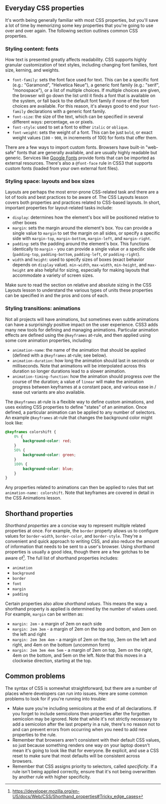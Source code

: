 ## Everyday CSS properties
It's worth being generally familiar with most CSS properties, but you'll save a lot of time by memorizing some key properties that you're going to use over and over again. The following section outlines common CSS properties.

### Styling content: fonts
How text is presented greatly affects readability. CSS supports highly granular customization of text styles, including changing font families, font size, kerning, and weights.

- `font-family`: sets the font face used for text. This can be a specific font (e.g.: "Garamond", "Helvetica Neue"), a generic font family (e.g.: "serif", "monospace"), or a list of multiple choices. If multiple choices are given, the browser will go down the list until it finds a font that is available on the system, or fall back to the default font family if none of the font choices are available. For this reason, it's always good to end your `font-family` declarations with a generic font family. 
- `font-size`: the size of the text, which can be specified in several different ways: percentage, `em` or pixels.  
- `font-style`: used to set a font to either `italic` or `oblique`. 
- `font-weight`: sets the weight of a font. This can be just `bold`, or exact weight values (`100` - `900`, in increments of 100) for fonts that offer them. 

There are a few ways to import custom fonts. Browsers have built-in "web-safe" fonts that are generally available, and are usually highly readable but generic. Services like [Google Fonts](https://www.google.com/fonts) provide fonts that can be imported as external resources. There's also a `@font-face` rule in CSS3 that supports custom fonts (loaded from your own external font files).

### Styling space: layouts and box sizes
Layouts are perhaps the most error-prone CSS-related task and there are a lot of tools and best practices to be aware of. The CSS Layouts lesson covers both properties and practices related to CSS-based layouts. In short, important properties for layout-related tasks include:

- `display`: determines how the element's box will be positioned relative to other boxes
- `margin`: sets the margin around the element's box. You can provide a single value to `margin` to set the margin on all sides, or specify a specific side with `margin-top`, `margin-bottom`, `margin-left`, and `margin-right`. 
- `padding`: sets the padding around the element's box. This functions identically to `margin` - you can provide a single value or a specific side (`padding-top`, `padding-bottom`, `padding-left`, or `padding-right`).
- `width` and `height`: used to specify sizes of boxes (exact behavior depends on `display` value). `min-width`, `max-width`, `min-height`, and `max-height` are also helpful for sizing, especially for making layouts that accommodate a variety of screen sizes.

Make sure to read the section on relative and absolute sizing in the CSS Layouts lesson to understand the various types of units these properties can be specified in and the pros and cons of each.

### Styling transitions: animations
Not all projects will have animations, but sometimes even subtle animations can have a surprisingly positive impact on the user experience. CSS3 adds many new tools for defining and managing animations. Particular animation effects are defined using the `@keyframes` at-rule, and then applied using some core animation properties, including:

- `animation-name`: the name of the animation that should be applied (defined with a `@keyframes` at-rule; see below).
- `animation-duration`: how long the animation should last in seconds or milliseconds. Note that animations will be interpolated across this duration so longer durations lead to a slower animation.
- `animation-timing-function`: how the animation should progress over the course of the duration; a value of `linear` will make the animation progress between keyframes at a constant pace, and various ease in / ease out variants are also available.

The `@keyframes` at-rule is a flexible way to define custom animations, and uses existing CSS properties to define "states" of an animation. Once defined, a particular animation can be applied to any number of selectors. An example `@keyframes` at-rule that changes the background color might look like:

```css
@keyframes colorshift {
    0% {
        background-color: red;
    }
    50% {
        background-color: green;
    }
    100% {
        background-color: blue;
    }
}
```

Any properties related to animations can then be applied to rules that set `animation-name: colorshift`. Note that keyframes are covered in detail in the CSS Animations lesson.

## Shorthand properties
*Shorthand properties* are a concise way to represent multiple related properties at once. For example, the `border` property allows us to configure values for `border-width`, `border-color`, and `border-style`. They're a convenient and quick approach to writing CSS, and also reduce the amount of information that needs to be sent to a user's browser. Using shorthand properties is usually a good idea, though there are a few gotchas to be aware of[^1]. The full list of shorthand properties includes:

- `animation`
- `background`
- `border`
- `font`
- `margin`
- `padding`

Certain properties also allow *shorthand values*. This means the way a shorthand property is applied is determined by the number of values used. For example, `margin` can be written as:

- `margin: 2em` - a margin of 2em on each side
- `margin: 2em 3em` - a margin of 2em on the top and bottom, and 3em on the left and right
- `margin: 2em 3em 4em` - a margin of 2em on the top, 3em on the left and right, and 4em on the bottom (uncommon form)
- `margin: 2em 3em 4em 5em` - a margin of 2em on top, 3em on the right, 4em on the bottom, and 5em on the left. Note that this moves in a clockwise direction, starting at the top.

## Common problems
The syntax of CSS is somewhat straightforward, but there are a number of places where developers can run into issues. Here are some common problems to look for if you're running into trouble:

- Make sure you're including semicolons at the end of all declarations. If you forget to include semicolons then properties after the forgotten semicolon may be ignored. Note that while it's not strictly necessary to add a semicolon after the last property in a rule, there's no reason not to and can prevent errors from occurring when you need to add new properties to the rule.
- Remember that browsers aren't consistent with their default CSS values, so just because something renders one way on your laptop doesn't mean it's going to look like that for everyone. Be explicit, and use a CSS reset to make sure that most defaults will be consistent across browsers.
- Remember that CSS assigns priority to selectors, called *specificity*. If a rule isn't being applied correctly, ensure that it's not being overwritten by another rule with higher specificity.

[^1]:https://developer.mozilla.org/en-US/docs/Web/CSS/Shorthand_properties#Tricky_edge_cases